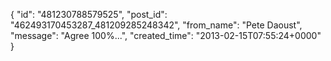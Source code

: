  {
   "id": "481230788579525",
   "post_id": "462493170453287_481209285248342",
   "from_name": "Pete Daoust",
   "message": "Agree 100%...",
   "created_time": "2013-02-15T07:55:24+0000"
 }
